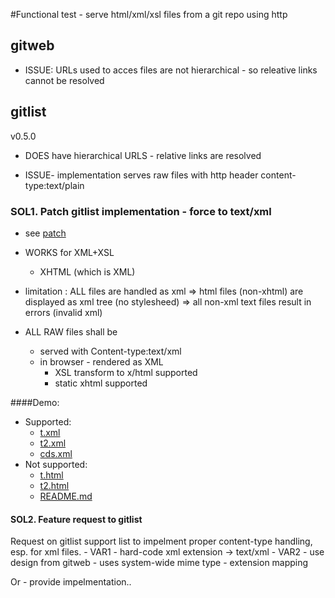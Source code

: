 

#Functional test - serve html/xml/xsl files from a git repo using http

## gitweb
- ISSUE: URLs used to acces files are not hierarchical - so releative links cannot be resolved

##  gitlist
v0.5.0
- DOES have hierarchical URLS - relative links are resolved

- ISSUE- implementation serves raw files with http header content-type:text/plain

### SOL1. Patch gitlist implementation - force  to text/xml
- see [patch](gitlist-serve-xml.patch)
- WORKS for XML+XSL
    + XHTML (which is XML)
- limitation : ALL files are handled as xml 
    => html files (non-xhtml) are displayed as xml tree (no stylesheed)
    => all non-xml text files result in errors (invalid xml)

- ALL RAW files shall be 
    - served with Content-type:text/xml
    - in browser - rendered as XML
        - XSL transform to x/html supported
        - static xhtml supported  

####Demo:
- Supported:
  - [t.xml](../../raw/master/t.xml)
  - [t2.xml](../../raw/master/t2.xml)
  - [cds.xml](../../raw/master/cds.xml)
- Not supported:
  - [t.html](../../raw/master/t.html)
  - [t2.html](../../raw/master/t2.html)
  - [README.md](../../raw/master/README.md)

#### SOL2. Feature request to gitlist

Request on gitlist support list to impelment proper content-type handling,
esp. for xml files. 
    - VAR1 - hard-code xml extension -> text/xml 
    - VAR2 - use design from gitweb
        - uses system-wide mime type - extension mapping

Or - provide impelmentation..


